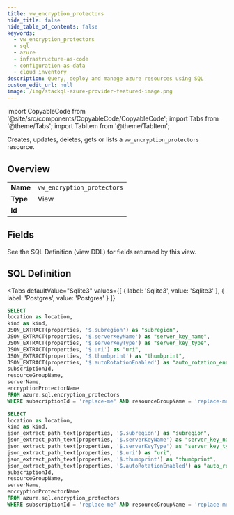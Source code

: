 ```yaml
--- 
title: vw_encryption_protectors
hide_title: false
hide_table_of_contents: false
keywords:
  - vw_encryption_protectors
  - sql
  - azure
  - infrastructure-as-code
  - configuration-as-data
  - cloud inventory
description: Query, deploy and manage azure resources using SQL
custom_edit_url: null
image: /img/stackql-azure-provider-featured-image.png
---
```


import CopyableCode from '@site/src/components/CopyableCode/CopyableCode';
import Tabs from '@theme/Tabs';
import TabItem from '@theme/TabItem';

Creates, updates, deletes, gets or lists a <code>vw_encryption_protectors</code> resource.

## Overview
<table><tbody>
<tr><td><b>Name</b></td><td><code>vw_encryption_protectors</code></td></tr>
<tr><td><b>Type</b></td><td>View</td></tr>
<tr><td><b>Id</b></td><td><CopyableCode code="azure.sql.vw_encryption_protectors" /></td></tr>
</tbody></table>

## Fields

See the SQL Definition (view DDL) for fields returned by this view.

## SQL Definition

<Tabs
defaultValue="Sqlite3"
values={[
{ label: 'Sqlite3', value: 'Sqlite3' },
{ label: 'Postgres', value: 'Postgres' }
]}
>
<TabItem value="Sqlite3">

```sql
SELECT
location as location,
kind as kind,
JSON_EXTRACT(properties, '$.subregion') as "subregion",
JSON_EXTRACT(properties, '$.serverKeyName') as "server_key_name",
JSON_EXTRACT(properties, '$.serverKeyType') as "server_key_type",
JSON_EXTRACT(properties, '$.uri') as "uri",
JSON_EXTRACT(properties, '$.thumbprint') as "thumbprint",
JSON_EXTRACT(properties, '$.autoRotationEnabled') as "auto_rotation_enabled",
subscriptionId,
resourceGroupName,
serverName,
encryptionProtectorName
FROM azure.sql.encryption_protectors
WHERE subscriptionId = 'replace-me' AND resourceGroupName = 'replace-me' AND serverName = 'replace-me';
```

</TabItem>
<TabItem value="Postgres">

```sql
SELECT
location as location,
kind as kind,
json_extract_path_text(properties, '$.subregion') as "subregion",
json_extract_path_text(properties, '$.serverKeyName') as "server_key_name",
json_extract_path_text(properties, '$.serverKeyType') as "server_key_type",
json_extract_path_text(properties, '$.uri') as "uri",
json_extract_path_text(properties, '$.thumbprint') as "thumbprint",
json_extract_path_text(properties, '$.autoRotationEnabled') as "auto_rotation_enabled",
subscriptionId,
resourceGroupName,
serverName,
encryptionProtectorName
FROM azure.sql.encryption_protectors
WHERE subscriptionId = 'replace-me' AND resourceGroupName = 'replace-me' AND serverName = 'replace-me';
```

</TabItem>
</Tabs>
